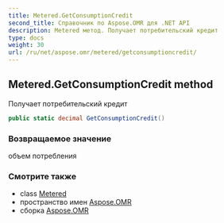 ```yaml
---
title: Metered.GetConsumptionCredit
second_title: Справочник по Aspose.OMR для .NET API
description: Metered метод. Получает потребительский кредит
type: docs
weight: 30
url: /ru/net/aspose.omr/metered/getconsumptioncredit/
---
```

## Metered.GetConsumptionCredit method

Получает потребительский кредит

```csharp
public static decimal GetConsumptionCredit()
```

### Возвращаемое значение

объем потребления

### Смотрите также

* class [Metered](../)
* пространство имен [Aspose.OMR](../../metered/)
* сборка [Aspose.OMR](../../../)


